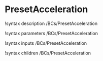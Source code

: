 <!-- MOOSE Documentation Stub: Remove this when content is added. -->

# PresetAcceleration

!syntax description /BCs/PresetAcceleration

!syntax parameters /BCs/PresetAcceleration

!syntax inputs /BCs/PresetAcceleration

!syntax children /BCs/PresetAcceleration
